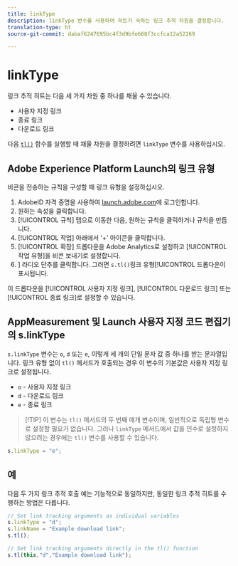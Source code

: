 ```yaml
---
title: linkType
description: linkType 변수를 사용하여 히트가 속하는 링크 추적 차원을 결정합니다.
translation-type: ht
source-git-commit: dabaf6247695bc4f3d9bfe668f3ccfca12a52269

---
```



# linkType

링크 추적 히트는 다음 세 가지 차원 중 하나를 채울 수 있습니다.

* 사용자 지정 링크
* 종료 링크 
* 다운로드 링크

다음 [`tl()`](../functions/tl-method.md) 함수를 실행할 때 채울 차원을 결정하려면 `linkType` 변수를 사용하십시오.

## Adobe Experience Platform Launch의 링크 유형

비콘을 전송하는 규칙을 구성할 때 링크 유형을 설정하십시오.

1. AdobeID 자격 증명을 사용하여 [launch.adobe.com](https://launch.adobe.com)에 로그인합니다.
2. 원하는 속성을 클릭합니다.
3. [!UICONTROL 규칙] 탭으로 이동한 다음, 원하는 규칙을 클릭하거나 규칙을 만듭니다.
4. [!UICONTROL 작업] 아래에서 &#39;+&#39; 아이콘을 클릭합니다.
5. [!UICONTROL 확장] 드롭다운을 Adobe Analytics로 설정하고 [!UICONTROL 작업 유형]을 비콘 보내기로 설정합니다.
6. ] 라디오 단추를 클릭합니다. 그러면 `s.tl()`링크 유형[!UICONTROL  드롭다운이 표시됩니다.

이 드롭다운을 [!UICONTROL 사용자 지정 링크], [!UICONTROL 다운로드 링크] 또는 [!UICONTROL 종료 링크]로 설정할 수 있습니다.

## AppMeasurement 및 Launch 사용자 지정 코드 편집기의 s.linkType

`s.linkType` 변수는 `o`, `d` 또는 `e`, 이렇게 세 개의 단일 문자 값 중 하나를 받는 문자열입니다. 링크 유형 없이 `tl()` 메서드가 호출되는 경우 이 변수의 기본값은 사용자 지정 링크로 설정됩니다.

* `o` - 사용자 지정 링크
* `d` - 다운로드 링크
* `e` - 종료 링크

>[!TIP] 이 변수는 `tl()` 메서드의 두 번째 매개 변수이며, 일반적으로 독립형 변수로 설정할 필요가 없습니다. 그러나 `linkType` 메서드에서 값을 인수로 설정하지 않으려는 경우에는 `tl()` 변수를 사용할 수 있습니다.

```js
s.linkType = "e";
```

## 예

다음 두 가지 링크 추적 호출 예는 기능적으로 동일하지만, 동일한 링크 추적 히트를 수행하는 방법은 다릅니다.

```js
// Set link tracking arguments as individual variables
s.linkType = "d";
s.linkName = "Example download link";
s.tl();

// Set link tracking arguments directly in the tl() function
s.tl(this,"d","Example download link");
```
